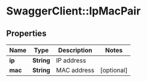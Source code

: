 # SwaggerClient::IpMacPair

## Properties
Name | Type | Description | Notes
------------ | ------------- | ------------- | -------------
**ip** | **String** | IP address | 
**mac** | **String** | MAC address | [optional] 


